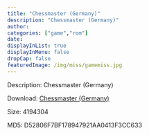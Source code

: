 ```yaml
---
title: "Chessmaster (Germany)"
description: "Chessmaster (Germany)"
author: 
categories: ["game","rom"]
date: 
displayInList: true
displayInMenu: false
dropCap: false
featuredImage: /img/miss/gamemiss.jpg
---
```


Description: Chessmaster (Germany)

Download: <a style="text-decoration:underline;" href="https://mega.nz/#!WSYgHYAY!6w2UjKUqgixqsGaClfR1w8PxyZbyikCYRQ0AgMy_4lE" target = "_blank" rel = "nofollow" > Chessmaster (Germany)</a>

Size: 4194304

MD5: D52806F7BF178947921AA0413F3CC633

